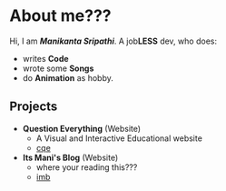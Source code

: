 
# About me???

Hi, I am ***Manikanta Sripathi***. A job**LESS** dev, who does:

- writes **Code**
- wrote some **Songs**
- do **Animation** as hobby.


## Projects 

 - **Question Everything** (Website)
    - A Visual and Interactive Educational website
    - [cqe](https://curioquesevery.web.app/)
 - **Its Mani's Blog** (Website)
    - where your reading this???
    - [imb](https://sripathimanikanta.github.io/itsmaniblog/)
